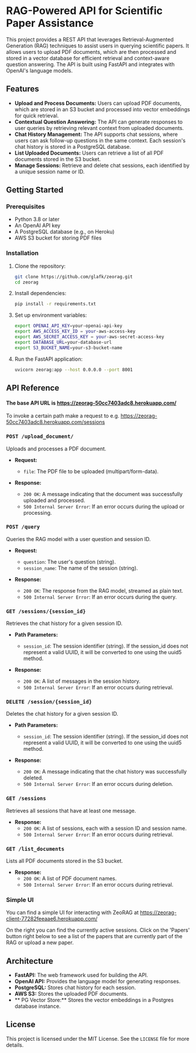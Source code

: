 # RAG-Powered API for Scientific Paper Assistance

This project provides a REST API that leverages Retrieval-Augmented Generation (RAG) techniques to assist users in querying scientific papers. It allows users to upload PDF documents, which are then processed and stored in a vector database for efficient retrieval and context-aware question answering. The API is built using FastAPI and integrates with OpenAI's language models.

## Features

- **Upload and Process Documents:** Users can upload PDF documents, which are stored in an S3 bucket and processed into vector embeddings for quick retrieval.
- **Contextual Question Answering:** The API can generate responses to user queries by retrieving relevant context from uploaded documents.
- **Chat History Management:** The API supports chat sessions, where users can ask follow-up questions in the same context. Each session's chat history is stored in a PostgreSQL database.
- **List Uploaded Documents:** Users can retrieve a list of all PDF documents stored in the S3 bucket.
- **Manage Sessions:** Retrieve and delete chat sessions, each identified by a unique session name or ID.

## Getting Started

### Prerequisites

- Python 3.8 or later
- An OpenAI API key
- A PostgreSQL database (e.g., on Heroku)
- AWS S3 bucket for storing PDF files

### Installation

1. Clone the repository:
    ```bash
    git clone https://github.com/glafk/zeorag.git
    cd zeorag
    ```

2. Install dependencies:
    ```bash
    pip install -r requirements.txt
    ```

3. Set up environment variables:
    ```bash
    export OPENAI_API_KEY=your-openai-api-key
    export AWS_ACCESS_KEY_ID = your-aws-access-key
    export AWS_SECRET_ACCESS_KEY = your-aws-secret-access-key
    export DATABASE_URL=your-database-url
    export S3_BUCKET_NAME=your-s3-bucket-name
    ```

4. Run the FastAPI application:
    ```bash
    uvicorn zeorag:app --host 0.0.0.0 --port 8001
    ```

## API Reference

#### The base API URL is https://zeorag-50cc7403adc8.herokuapp.com/

To invoke a certain path make a request to e.g. https://zeorag-50cc7403adc8.herokuapp.com/sessions

### `POST /upload_document/`

Uploads and processes a PDF document.

- **Request:**
  - `file`: The PDF file to be uploaded (multipart/form-data).

- **Response:**
  - `200 OK`: A message indicating that the document was successfully uploaded and processed.
  - `500 Internal Server Error`: If an error occurs during the upload or processing.

### `POST /query`

Queries the RAG model with a user question and session ID.

- **Request:**
  - `question`: The user's question (string).
  - `session_name`: The name of the session (string).

- **Response:**
  - `200 OK`: The response from the RAG model, streamed as plain text.
  - `500 Internal Server Error`: If an error occurs during the query.

### `GET /sessions/{session_id}`

Retrieves the chat history for a given session ID.

- **Path Parameters:**
  - `session_id`: The session identifier (string).
    If the session_id does not represent a valid UUID, it will be converted to one
    using the uuid5 method.

- **Response:**
  - `200 OK`: A list of messages in the session history.
  - `500 Internal Server Error`: If an error occurs during retrieval.

### `DELETE /session/{session_id}`

Deletes the chat history for a given session ID.

- **Path Parameters:**
  - `session_id`: The session identifier (string).
    If the session_id does not represent a valid UUID, it will be converted to one
    using the uuid5 method.

- **Response:**
  - `200 OK`: A message indicating that the chat history was successfully deleted.
  - `500 Internal Server Error`: If an error occurs during deletion.

### `GET /sessions`

Retrieves all sessions that have at least one message.

- **Response:**
  - `200 OK`: A list of sessions, each with a session ID and session name.
  - `500 Internal Server Error`: If an error occurs during retrieval.

### `GET /list_documents`

Lists all PDF documents stored in the S3 bucket.

- **Response:**
  - `200 OK`: A list of PDF document names.
  - `500 Internal Server Error`: If an error occurs during retrieval.

### Simple UI

You can find a simple UI for interacting with ZeoRAG at https://zeorag-client-77282feeaae6.herokuapp.com/

On the right you can find the currently active sessions.
Click on the 'Papers' button right below to see a list of the papers that are currently part of the RAG or upload a new paper.

## Architecture

- **FastAPI:** The web framework used for building the API.
- **OpenAI API:** Provides the language model for generating responses.
- **PostgreSQL:** Stores chat history for each session.
- **AWS S3:** Stores the uploaded PDF documents.
- ** PG Vector Store:** Stores the vector embeddings in a Postgres database instance.

## License

This project is licensed under the MIT License. See the `LICENSE` file for more details.
